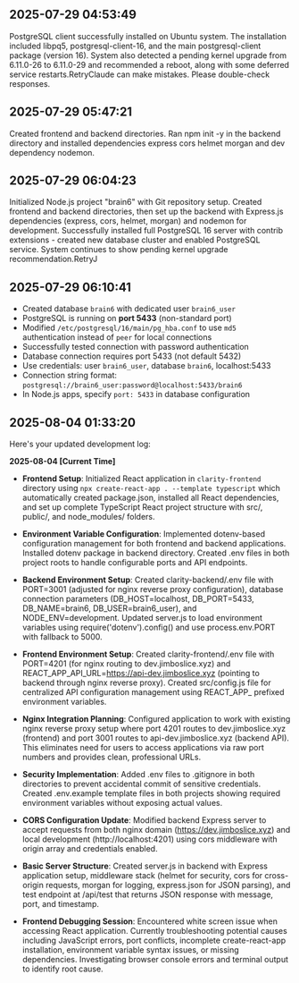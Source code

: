 
## 2025-07-29 04:53:49
PostgreSQL client successfully installed on Ubuntu system. The installation included libpq5, postgresql-client-16, and the main postgresql-client package (version 16). System also detected a pending kernel upgrade from 6.11.0-26 to 6.11.0-29 and recommended a reboot, along with some deferred service restarts.RetryClaude can make mistakes. Please double-check responses.

## 2025-07-29 05:47:21
Created frontend and backend directories. Ran npm init -y in the backend directory and installed dependencies express cors helmet morgan and dev dependency nodemon.

## 2025-07-29 06:04:23
Initialized Node.js project "brain6" with Git repository setup. Created frontend and backend directories, then set up the backend with Express.js dependencies (express, cors, helmet, morgan) and nodemon for development. Successfully installed full PostgreSQL 16 server with contrib extensions - created new database cluster and enabled PostgreSQL service. System continues to show pending kernel upgrade recommendation.RetryJ

## 2025-07-29 06:10:41
- Created database `brain6` with dedicated user `brain6_user` 
- PostgreSQL is running on **port 5433** (non-standard port)
- Modified `/etc/postgresql/16/main/pg_hba.conf` to use `md5` authentication instead of `peer` for local connections
- Successfully tested connection with password authentication
- Database connection requires port 5433 (not default 5432)
- Use credentials: user `brain6_user`, database `brain6`, localhost:5433
- Connection string format: `postgresql://brain6_user:password@localhost:5433/brain6`
- In Node.js apps, specify `port: 5433` in database configuration

## 2025-08-04 01:33:20
Here's your updated development log:

**2025-08-04 [Current Time]**
- **Frontend Setup**: Initialized React application in `clarity-frontend` directory using `npx create-react-app . --template typescript` which automatically created package.json, installed all React dependencies, and set up complete TypeScript React project structure with src/, public/, and node_modules/ folders.

- **Environment Variable Configuration**: Implemented dotenv-based configuration management for both frontend and backend applications. Installed dotenv package in backend directory. Created .env files in both project roots to handle configurable ports and API endpoints.

- **Backend Environment Setup**: Created clarity-backend/.env file with PORT=3001 (adjusted for nginx reverse proxy configuration), database connection parameters (DB_HOST=localhost, DB_PORT=5433, DB_NAME=brain6, DB_USER=brain6_user), and NODE_ENV=development. Updated server.js to load environment variables using require('dotenv').config() and use process.env.PORT with fallback to 5000.

- **Frontend Environment Setup**: Created clarity-frontend/.env file with PORT=4201 (for nginx routing to dev.jimboslice.xyz) and REACT_APP_API_URL=https://api-dev.jimboslice.xyz (pointing to backend through nginx reverse proxy). Created src/config.js file for centralized API configuration management using REACT_APP_ prefixed environment variables.

- **Nginx Integration Planning**: Configured application to work with existing nginx reverse proxy setup where port 4201 routes to dev.jimboslice.xyz (frontend) and port 3001 routes to api-dev.jimboslice.xyz (backend API). This eliminates need for users to access applications via raw port numbers and provides clean, professional URLs.

- **Security Implementation**: Added .env files to .gitignore in both directories to prevent accidental commit of sensitive credentials. Created .env.example template files in both projects showing required environment variables without exposing actual values.

- **CORS Configuration Update**: Modified backend Express server to accept requests from both nginx domain (https://dev.jimboslice.xyz) and local development (http://localhost:4201) using cors middleware with origin array and credentials enabled.

- **Basic Server Structure**: Created server.js in backend with Express application setup, middleware stack (helmet for security, cors for cross-origin requests, morgan for logging, express.json for JSON parsing), and test endpoint at /api/test that returns JSON response with message, port, and timestamp.

- **Frontend Debugging Session**: Encountered white screen issue when accessing React application. Currently troubleshooting potential causes including JavaScript errors, port conflicts, incomplete create-react-app installation, environment variable syntax issues, or missing dependencies. Investigating browser console errors and terminal output to identify root cause.